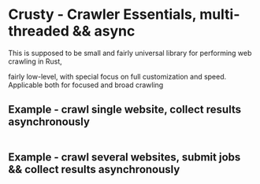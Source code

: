 # Crusty - Crawler Essentials, multi-threaded && async

This is supposed to be small and fairly universal library for performing web crawling in Rust, 

fairly low-level, with special focus on full customization and speed. Applicable both for focused and broad crawling

## Example - crawl single website, collect results asynchronously 

```rust

```

## Example - crawl several websites, submit jobs && collect results asynchronously

```rust

```